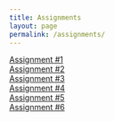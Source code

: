 ```yaml
---
title: Assignments
layout: page
permalink: /assignments/
---
```

[Assignment #1](/PhysH308/assignments/wk1)<br>
[Assignment #2](/PhysH308/assignments/wk2)<br>
[Assignment #3](/PhysH308/assignments/wk3)<br>
[Assignment #4](/PhysH308/assignments/wk4)<br>
[Assignment #5](/PhysH308/assignments/wk5)<br>
[Assignment #6](/PhysH308/assignments/wk6)<br>